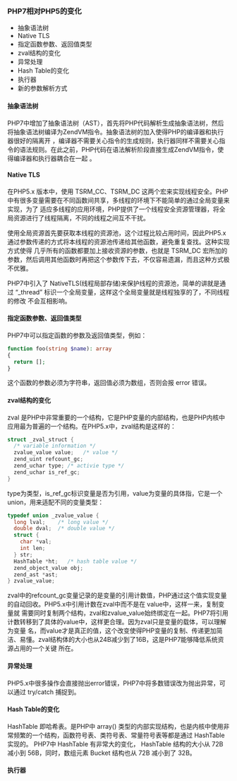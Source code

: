 
### PHP7相对PHP5的变化

* 抽象语法树
* Native TLS
* 指定函数参数、返回值类型
* zval结构的变化
* 异常处理
* Hash Table的变化
* 执行器
* 新的参数解析方式

####  抽象语法树
PHP7中增加了抽象语法树（AST），首先将PHP代码解析生成抽象语法树，然后将抽象语法树编译为ZendVM指令。抽象语法树的加入使得PHP的编译器和执行器很好的隔离开
，编译器不需要关心指令的生成规则，执行器同样不需要关心指令的语法规则。在此之前，PHP代码在语法解析阶段直接生成ZendVM指令，使得编译器和执行器耦合在一起
。

#### Native TLS
在PHP5.x 版本中，使用 TSRM_CC、TSRM_DC 这两个宏来实现线程安全。PHP中有很多变量需要在不同函数间共享，多线程的环境下不能简单的通过全局变量来实现，为了
适应多线程的应用环境，PHP提供了一个线程安全资源管理器，将全局资源进行了线程隔离，不同的线程之间互不干扰。

使用全局资源首先要获取本线程的资源池，这个过程比较占用时间，因此PHP5.x通过参数传递的方式将本线程的资源池传递给其他函数，避免重复查找。这种实现方式使得
几乎所有的函数都要加上接收资源的参数，也就是 TSRM_DC 宏所加的参数，然后调用其他函数时再把这个参数传下去，不仅容易遗漏，而且这种方式极不优雅。

PHP7中引入了 NativeTLS(线程局部存储)来保护线程的资源池，简单的讲就是通过 “_thread” 标识一个全局变量，这样这个全局变量就是线程独享的了，不同线程的修改
不会互相影响。

#### 指定函数参数、返回值类型
PHP7中可以指定函数的参数及返回值类型，例如：

```PHP
function foo(string $name): array 
{
  return [];
}
```

这个函数的参数必须为字符串，返回值必须为数组，否则会报 error 错误。

#### zval结构的变化
zval 是PHP中非常重要的一个结构，它是PHP变量的内部结构，也是PHP内核中应用最为普遍的一个结构。在PHP5.x中，zval结构是这样的：

```C
struct _zval_struct {
  /* variable information */
  zvalue_value value;   /* value */
  zend_uint refcount_gc;
  zend_uchar type; /* activie type */
  zend_uchar is_ref_gc;
}
```

type为类型，is_ref_gc标识变量是否为引用，value为变量的具体指，它是一个union，用来适配不同的变量类型：

```C
typedef union _zvalue_value {
  long lval;    /* long value */
  double dval;  /* double value */
  struct {
    char *val;
    int len;
  } str;
  HashTable *ht;   /* hash table value */
  zend_object_value obj;
  zend_ast *ast;
} zvalue_value;
```

zval中的refcount_gc变量记录的是变量的引用计数值，PHP通过这个值实现变量的自动回收。PHP5.x中引用计数在zval中而不是在 value中，这样一来，复制变量就
需要同时复制两个结构，zval和zvalue_value始终绑定在一起。PHP7将引用计数转移到了具体的value中，这样更合理。因为zval只是变量的载体，可以理解为变量
名，而value才是真正的值，这个改变使得PHP变量的复制、传递更加简洁、易懂。zval结构体的大小也从24B减少到了16B，这是PHP7能够降低系统资源占用的一个关键
所在。


#### 异常处理
PHP5.x中很多操作会直接抛出error错误，PHP7中将多数错误改为抛出异常，可以通过 try/catch 捕捉到。

#### Hash Table的变化
HashTable 即哈希表。是PHP中 array() 类型的内部实现结构，也是内核中使用非常频繁的一个结构，函数符号表、类符号表、常量符号表等都是通过 HashTable 
实现的。
PHP7中 HashTable 有非常大的变化， HashTable 结构的大小从 72B 减小到 56B，同时，数组元素 Bucket 结构也从 72B 减小到了 32B。

#### 执行器

